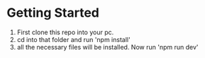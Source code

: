 
# Getting Started

1. First clone this repo into your pc.
2. cd into that folder and run 'npm install'
3. all the necessary files will be installed. Now run 'npm run dev'

 
 
